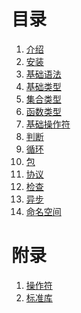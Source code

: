 # 目录
1. [介绍]()
1. [安装]()
1. [基础语法]()
1. [基础类型]()
1. [集合类型]()
1. [函数类型]()
1. [基础操作符]()
1. [判断]()
1. [循环]()
1. [包]()
1. [协议]()
1. [检查]()
1. [异步]()
1. [命名空间]()

# 附录
1. [操作符]()
1. [标准库]()